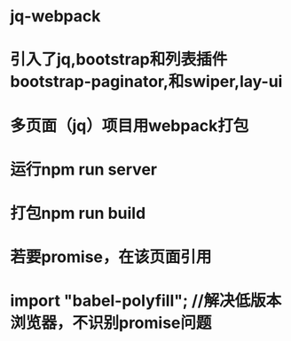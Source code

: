 # jq-webpack
# 引入了jq,bootstrap和列表插件bootstrap-paginator,和swiper,lay-ui
# 多页面（jq）项目用webpack打包
# 运行npm run server
# 打包npm run build

# 若要promise，在该页面引用
# import "babel-polyfill"; //解决低版本浏览器，不识别promise问题